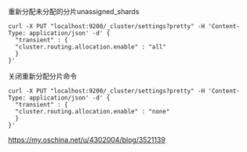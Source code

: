 重新分配未分配的分片unassigned_shards
```
curl -X PUT "localhost:9200/_cluster/settings?pretty" -H 'Content-Type: application/json' -d' {
  "transient" : {
  "cluster.routing.allocation.enable" : "all"
  }
}'
```

关闭重新分配分片命令
```
curl -X PUT "localhost:9200/_cluster/settings?pretty" -H 'Content-Type: application/json' -d' {
  "transient" : {
  "cluster.routing.allocation.enable" : "none"
  }
}'
```

https://my.oschina.net/u/4302004/blog/3521139
